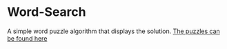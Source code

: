 # Word-Search
A simple word puzzle algorithm that displays the solution. [The puzzles can be found here](http://www.whenwewordsearch.com/)
